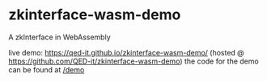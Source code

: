 # zkinterface-wasm-demo
A zkInterface in WebAssembly

live demo: https://qed-it.github.io/zkinterface-wasm-demo/ (hosted @ https://github.com/QED-it/zkinterface-wasm-demo)
the code for the demo can be found at [/demo](https://github.com/QED-it/zkinterface-wasm/tree/master/demo)
